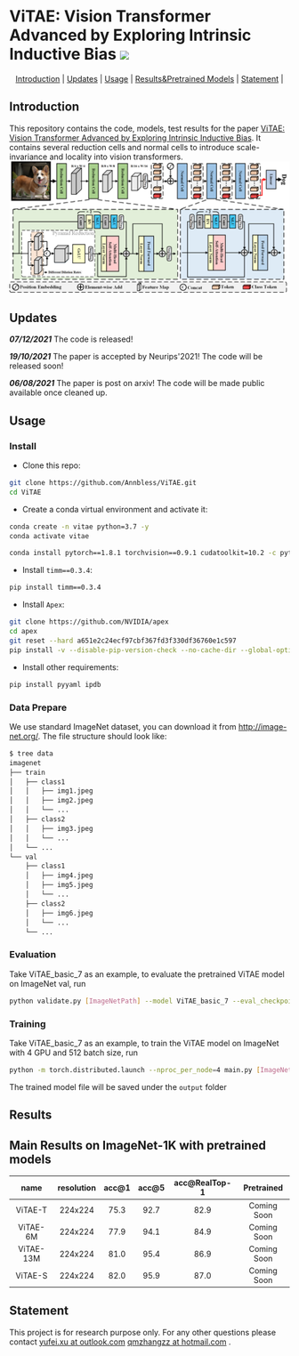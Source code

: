 <h1 align="left">ViTAE: Vision Transformer Advanced by Exploring Intrinsic Inductive Bias <a href="https://arxiv.org/pdf/2106.03348.pdf"><img  src="https://img.shields.io/badge/arXiv-Paper-<COLOR>.svg" ></a>
</a> </h1> 

<p align="center">
  <a href="#introduction">Introduction</a> |
  <a href="#Updates">Updates</a> |
  <a href="#Usage">Usage</a> |
  <a href="#results">Results&Pretrained Models</a> |
  <a href="#statement">Statement</a> |
</p>

## Introduction

<p align="left">This repository contains the code, models, test results for the paper <a href="https://arxiv.org/pdf/2106.03348.pdf">ViTAE: Vision Transformer Advanced by Exploring Intrinsic Inductive Bias</a>. It contains several reduction cells and normal cells to introduce scale-invariance and locality into vision transformers.

<img src="figs/NetworkStructure.png">

## Updates
***07/12/2021***
The code is released!

***19/10/2021***
The paper is accepted by Neurips'2021! The code will be released soon!
  
***06/08/2021***
The paper is post on arxiv! The code will be made public available once cleaned up.

## Usage

### Install

- Clone this repo:

```bash
git clone https://github.com/Annbless/ViTAE.git
cd ViTAE
```

- Create a conda virtual environment and activate it:

```bash
conda create -n vitae python=3.7 -y
conda activate vitae
```

```bash
conda install pytorch==1.8.1 torchvision==0.9.1 cudatoolkit=10.2 -c pytorch -c conda-forge
```

- Install `timm==0.3.4`:

```bash
pip install timm==0.3.4
```

- Install `Apex`:

```bash
git clone https://github.com/NVIDIA/apex
cd apex
git reset --hard a651e2c24ecf97cbf367fd3f330df36760e1c597
pip install -v --disable-pip-version-check --no-cache-dir --global-option="--cpp_ext" --global-option="--cuda_ext" ./
```

- Install other requirements:

```bash
pip install pyyaml ipdb
```

### Data Prepare
We use standard ImageNet dataset, you can download it from http://image-net.org/. The file structure should look like:
  ```bash
  $ tree data
  imagenet
  ├── train
  │   ├── class1
  │   │   ├── img1.jpeg
  │   │   ├── img2.jpeg
  │   │   └── ...
  │   ├── class2
  │   │   ├── img3.jpeg
  │   │   └── ...
  │   └── ...
  └── val
      ├── class1
      │   ├── img4.jpeg
      │   ├── img5.jpeg
      │   └── ...
      ├── class2
      │   ├── img6.jpeg
      │   └── ...
      └── ...
 
  ```

### Evaluation

Take ViTAE_basic_7 as an example, to evaluate the pretrained ViTAE model on ImageNet val, run 

```bash
python validate.py [ImageNetPath] --model ViTAE_basic_7 --eval_checkpoint [Checkpoint Path]
```

### Training

Take ViTAE_basic_7 as an example, to train the ViTAE model on ImageNet with 4 GPU and 512 batch size, run

```bash
python -m torch.distributed.launch --nproc_per_node=4 main.py [ImageNetPath] --model ViTAE_basic_7 -b 128 --lr 1e-3 --weight-decay .03 --img-size 224 --amp
```

The trained model file will be saved under the ```output``` folder

## Results

## Main Results on ImageNet-1K with pretrained models
| name | resolution | acc@1 | acc@5 | acc@RealTop-1 | Pretrained |
| :---: | :---: | :---: | :---: | :---: | :---: |
| ViTAE-T | 224x224 | 75.3 | 92.7 | 82.9 | Coming Soon |
| ViTAE-6M | 224x224 | 77.9 | 94.1 | 84.9 | Coming Soon |
| ViTAE-13M | 224x224 | 81.0 | 95.4 | 86.9 | Coming Soon |
| ViTAE-S | 224x224 | 82.0 | 95.9 | 87.0 | Coming Soon |

## Statement
This project is for research purpose only. For any other questions please contact [yufei.xu at outlook.com](mailto:yufei.xu@outlook.com) [qmzhangzz at hotmail.com](mailto:qmzhangzz@hotmail.com) .
